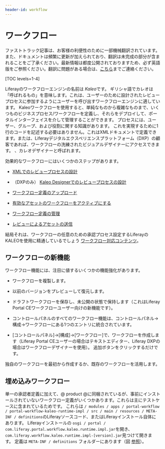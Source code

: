 ```yaml
---
header-id: workflow
---
```


# ワークフロー

<p class="alert alert-info"><span class="wysiwyg-color-blue120">ファストトラック記事は、お客様の利便性のために一部機械翻訳されています。また、ドキュメントは頻繁に更新が加えられており、翻訳は未完成の部分が含まれることをご了承ください。最新情報は都度公開されておりますため、必ず英語版をご参照ください。翻訳に問題がある場合は、<a href="mailto:support-content-jp@liferay.com">こちら</a>までご連絡ください。</span></p>

[TOC levels=1-4]

Liferayのワークフローエンジンの名前は *Kaleo*です。 ギリシャ語でカレオは「呼ばれるもの」を意味します。これは、ユーザーのために設計されたレビュープロセスに参加するようにユーザーを呼び出すワークフローエンジンに適しています。 Kaleoワークフローを使用すると、単純なものから複雑なものまで、いくつものビジネスプロセス/ワークフローを定義し、それらをデプロイして、ポータルインターフェイスを介して管理することができます。 プロセスには、ユーザー、グループ、および役割に関する知識があります。 これを実現するために1行のコードを記述する必要はありません。これはXMLドキュメントで定義できます。または、Liferayデジタルエクスペリエンスプラットフォーム（DXP）の顧客であれば、ワークフローの洗練されたビジュアルデザイナーにアクセスできます。 、カレオデザイナーと呼ばれます。

効果的なワークフローにはいくつかのステップがあります。

  - [XMLでのレビュープロセスの設計](/docs/7-1/tutorials/-/knowledge_base/t/crafting-xml-workflow-definitions)

  - （DXPのみ） [Kaleo Designerでのレビュープロセスの設計](https://customer.liferay.com/documentation/7.1/admin/-/official_documentation/portal/kaleo-designer)

  - [ワークフロー定義のアップロード](/docs/7-1/user/-/knowledge_base/u/managing-workflows#uploading-workflow-definitions)

  - [有効なアセットのワークフローをアクティブにする](/docs/7-1/user/-/knowledge_base/u/activating-workflow)

  - [ワークフロー定義の管理](/docs/7-1/user/-/knowledge_base/u/managing-workflows)

  - [レビューによるアセットの送信](/docs/7-1/user/-/knowledge_base/u/reviewing-assets)

結局それは、ワークフローの任意のための承認プロセス設定するLiferayのKALEOを使用に精通しているでしょう [ワークフロー対応コンテンツ](/docs/7-1/user/-/knowledge_base/u/activating-workflow)。

## ワークフローの新機能

ワークフロー機能には、注目に値するいくつかの機能強化があります。

  - ワークフローを複製します。

  - 以前のバージョンをプレビューして復元します。

  - ドラフトワークフローを保存し、未公開の状態で保持します（これはLiferay Portal CEワークフローユーザー向けの新機能です）。

  - コントロールパネルのすべてのワークフロー機能は、コントロールパネル→構成→ワークフローにある1つのエントリに統合されています。

  - [コントロールパネル]→[構成]→[ワークフロー]で、ワークフローを作成します（Liferay Portal CEユーザーの場合はテキストエディター、Liferay DXPの場合はワークフローデザイナーを使用）。 追加ボタンをクリックするだけです。

独自のワークフローを最初から作成するか、既存のワークフローを活用します。

## 埋め込みワークフロー

単一の承認者定義に加えて、@ product @に同梱されているが、事前にインストールされていないワークフロー定義がいくつかあります。これらは主にテストケースに含まれているためです。 これらは `/ modules / apps / portal-workflow / portal-workflow-kaleo-runtime-impl / src / main / resources / META-INF / definitions`のLiferayソースコード、またはLiferayインストール自体にあります。 Liferayインストールの `osgi / portal / com.liferay.portal.workflow.kaleo.runtime.impl.jar`を開き、 `com.liferay.workflow.kaleo.runtime.impl-[version].jar`見つけて開きます。 定義は `META-INF / definitions` フォルダーにあります（図 [参照](/docs/6-2/tutorials/-/knowledge_base/t/designing-a-kaleo-workflow-definition)）。


<!-- Do you need a real life example to convince you that workflow is
important? Grab a cup of coffee and settle in. Story about ancient Greek
philosophers (web sites) competing rhetorically for followers and financial
supporters (users, customers, advertisers). One of them runs his arguments by
another philosopher for review, and finds his way to fame (single approver
workflow). The other does not, and is forgotten to history. Names: Phlegmaticus
and Sanguineus -->

